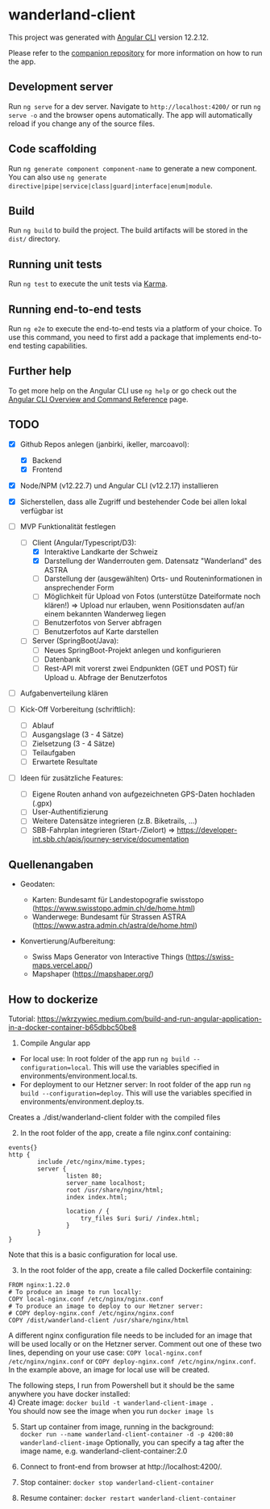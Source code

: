 # wanderland-client

This project was generated with [Angular CLI](https://github.com/angular/angular-cli) version 12.2.12.

Please refer to the [companion repository](https://github.com/marcoavol/wanderland-server/tree/master) for more information on how to run the app.

## Development server

Run `ng serve` for a dev server. Navigate to `http://localhost:4200/` or run `ng serve -o` and the browser opens automatically. The app will automatically reload if you change any of the source files.

## Code scaffolding

Run `ng generate component component-name` to generate a new component. You can also use `ng generate directive|pipe|service|class|guard|interface|enum|module`.

## Build

Run `ng build` to build the project. The build artifacts will be stored in the `dist/` directory.

## Running unit tests

Run `ng test` to execute the unit tests via [Karma](https://karma-runner.github.io).

## Running end-to-end tests

Run `ng e2e` to execute the end-to-end tests via a platform of your choice. To use this command, you need to first add a package that implements end-to-end testing capabilities.

## Further help

To get more help on the Angular CLI use `ng help` or go check out the [Angular CLI Overview and Command Reference](https://angular.io/cli) page.

## TODO

- [x] Github Repos anlegen (janbirki, ikeller, marcoavol):
  - [x] Backend
  - [x] Frontend
- [x] Node/NPM (v12.22.7) und Angular CLI (v12.2.17) installieren
- [x] Sicherstellen, dass alle Zugriff und bestehender Code bei allen lokal verfügbar ist

- [ ] MVP Funktionalität festlegen
  - [ ] Client (Angular/Typescript/D3):
    - [x] Interaktive Landkarte der Schweiz
    - [x] Darstellung der Wanderrouten gem. Datensatz "Wanderland" des ASTRA
    - [ ] Darstellung der (ausgewählten) Orts- und Routeninformationen in ansprechender Form
    - [ ] Möglichkeit für Upload von Fotos (unterstütze Dateiformate noch klären!) => Upload nur erlauben, wenn Positionsdaten auf/an einem bekannten Wanderweg liegen
    - [ ] Benutzerfotos von Server abfragen
    - [ ] Benutzerfotos auf Karte darstellen
  - [ ] Server (SpringBoot/Java):
    - [ ] Neues SpringBoot-Projekt anlegen und konfigurieren
    - [ ] Datenbank
    - [ ] Rest-API mit vorerst zwei Endpunkten (GET und POST) für Upload u. Abfrage der Benutzerfotos
- [ ] Aufgabenverteilung klären
- [ ] Kick-Off Vorbereitung (schriftlich):
  - [ ] Ablauf
  - [ ] Ausgangslage (3 - 4 Sätze)  
  - [ ] Zielsetzung (3 - 4 Sätze)  
  - [ ] Teilaufgaben  
  - [ ] Erwartete Resultate  

- [ ] Ideen für zusätzliche Features:
  - [ ] Eigene Routen anhand von aufgezeichneten GPS-Daten hochladen (.gpx)
  - [ ] User-Authentifizierung
  - [ ] Weitere Datensätze integrieren (z.B. Biketrails, ...)
  - [ ] SBB-Fahrplan integrieren (Start-/Zielort) => <https://developer-int.sbb.ch/apis/journey-service/documentation>

## Quellenangaben

- Geodaten:
  - Karten: Bundesamt für Landestopografie swisstopo (<https://www.swisstopo.admin.ch/de/home.html>)
  - Wanderwege: Bundesamt für Strassen ASTRA (<https://www.astra.admin.ch/astra/de/home.html>)

- Konvertierung/Aufbereitung:
  - Swiss Maps Generator von Interactive Things (<https://swiss-maps.vercel.app/>)
  - Mapshaper (<https://mapshaper.org/>)


## How to dockerize
Tutorial:  https://wkrzywiec.medium.com/build-and-run-angular-application-in-a-docker-container-b65dbbc50be8

1) Compile Angular app
- For local use: In root folder of the app run `ng build --configuration=local`. This will use the variables specified in environments/environment.local.ts.  
- For deployment to our Hetzner server: In root folder of the app run `ng build --configuration=deploy`. This will use the variables specified in environments/environment.deploy.ts.  

Creates a ./dist/wanderland-client folder with the compiled files

2) In the root folder of the app, create a file nginx.conf containing:
```
events{}
http {
        include /etc/nginx/mime.types;
        server {
                listen 80;
                server_name localhost;
                root /usr/share/nginx/html;
                index index.html;

                location / {
                    try_files $uri $uri/ /index.html;
                }
        }
}
```
Note that this is a basic configuration for local use.


3) In the root folder of the app, create a file called Dockerfile containing:   
```
FROM nginx:1.22.0
# To produce an image to run locally:
COPY local-nginx.conf /etc/nginx/nginx.conf
# To produce an image to deploy to our Hetzner server:
# COPY deploy-nginx.conf /etc/nginx/nginx.conf
COPY /dist/wanderland-client /usr/share/nginx/html
```
A different nginx configuration file needs to be included for an image that will be used locally or on the Hetzner server. Comment out one of these two lines, depending on your use case: `COPY local-nginx.conf /etc/nginx/nginx.conf` or `COPY deploy-nginx.conf /etc/nginx/nginx.conf`. In the example above, an image for local use will be created.


The following steps, I run from Powershell but it should be the same anywhere you have docker installed:  
4) Create image: `docker build -t wanderland-client-image .`  
You should now see the image when you run `docker image ls`


5) Start up container from image, running in the background:  
`docker run --name wanderland-client-container -d -p 4200:80 wanderland-client-image`
Optionally, you can specify a tag after the image name, e.g. wanderland-client-container:2.0


6) Connect to front-end from browser at http://localhost:4200/.

7) Stop container: `docker stop wanderland-client-container`
8) Resume container: `docker restart wanderland-client-container`
